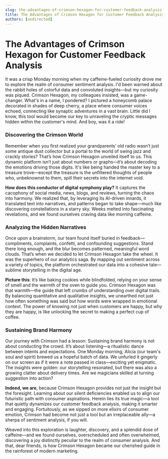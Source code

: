 ```yaml
---
slug: the-advantages-of-crimson-hexagon-for-customer-feedback-analysis
title: The Advantages of Crimson Hexagon for Customer Feedback Analysis
authors: [undirected]
---
```


# The Advantages of Crimson Hexagon for Customer Feedback Analysis

It was a crisp Monday morning when my caffeine-fueled curiosity drove me to explore the realm of consumer sentiment analysis. I'd been warned about the rabbit holes of colorful data and convoluted insights—but my curiosity was piqued. Crimson Hexagon, my colleagues insisted, was a game-changer. What's in a name, I pondered? I pictured a honeycomb palace decorated in shades of deep cherry, a place where consumer voices echoed, connecting like synaptic adventures in a vast brain. Little did I know, this tool would become our key to unraveling the cryptic messages hidden within the customer's mind. And boy, was it a ride!

### Discovering the Crimson World

Remember when you first realized your grandparents’ old radio wasn’t just some antique dust collector but a portal to the world of swing jazz and crackly stories? That’s how Crimson Hexagon unveiled itself to us. This dynamic platform isn’t just about numbers or graphs—it’s about decoding the emotions driving those digits. It's like being handed the master key to a treasure trove—except the treasure is the unfiltered thoughts of people who, unbeknownst to them, spill their secrets into the internet void.

**How does this conductor of digital symphony play?** It captures the cacophony of social media, news, blogs, and reviews, turning the chaos into harmony. We realized that, by leveraging its AI-driven innards, it translated text into narratives, and patterns began to take shape—much like discovering constellations in a starry sky. Weeks melted into fascinating revelations, and we found ourselves craving data like morning caffeine.

### Analyzing the Hidden Narratives

Once upon a brainstorm, our team found itself buried in feedback—compliments, complaints, confetti, and confounding suggestions. Stand there long enough, and the blur becomes patterned, meaningful word clouds. That’s when we decided to let Crimson Hexagon take the wheel. It was the superhero of our analytics saga. By mapping out sentiment across a variety of topics, the platform orchestrated our data into a cohesive tale—sublime storytelling in the digital age.

**Picture this**: It’s like baking cookies while blindfolded, relying on your sense of smell and the warmth of the oven to guide you. Crimson Hexagon was that warmth—the guide that left crumbs of understanding over digital trails. By balancing quantitative and qualitative insights, we unearthed not just how often something was said but how words were wrapped in emotional context. The power of knowing not just when customers are happy, but why they are happy, is like unlocking the secret to making a perfect cup of coffee.

### Sustaining Brand Harmony

Our journey with Crimson had a lesson: Sustaining brand harmony is not about conducting the crowd. It’s about listening—a ritualistic dance between intents and expectations. One Monday morning, Alicia (our team's soul and spirit) brewed us a hopeful batch of data. We unfurled it gingerly on our screen as if it were a note passed in class—exciting yet enigmatic. The insights were golden: our storytelling resonated, but there was also a growing clatter about delivery times. Are we magicians skilled at turning suggestion into action?

**Indeed, we are**, because Crimson Hexagon provides not just the insight but the foresight. Learning about our silent deficiencies enabled us to align our futuristic path with consumer aspirations. Herein lies its true magic—a tool that quietly dynamizes our customer feedback analysis, making it smarter and engaging. Fortuitously, as we sipped on more elixirs of consumer emotion, Crimson had become not just a tool but an irreplaceable ally—a sherpa of sentiment analysis, if you will.

Weaved into this exploration is laughter, discovery, and a splendid dose of caffeine—and we found ourselves, overscheduled and often overwhelmed, discovering a joy distinctly peculiar to the realm of consumer analysis. And that, dear friends, is how Crimson Hexagon became our cherished guide in the rainforest of modern marketing.